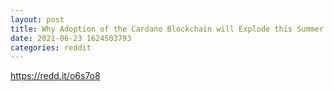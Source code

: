 ```yaml
--- 
layout: post 
title: Why Adoption of the Cardano Blockchain will Explode this Summer 
date: 2021-06-23 1624503793 
categories: reddit 
--- 
```

https://redd.it/o6s7o8